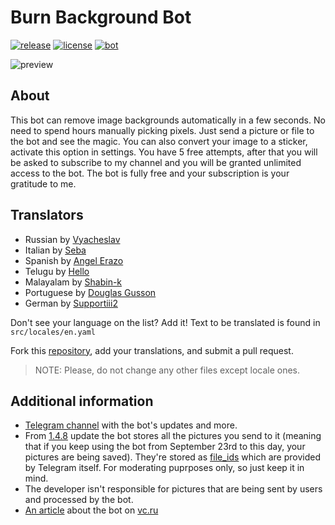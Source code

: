 # Burn Background Bot

[![release](https://img.shields.io/badge/release-v2.0.7-green.svg?style=flat)]()
[![license](https://img.shields.io/github/license/s0ftik3/burnbg-bot)]()
[![bot](https://img.shields.io/badge/Bot-Telegram-blue)](https://t.me/burnbgbot)

![preview](https://i.ibb.co/dKxZf5G/preview.png)

## About

This bot can remove image backgrounds automatically in a few seconds. No need to spend hours manually picking pixels. Just send a picture or file to the bot and see the magic. You can also convert your image to a sticker, activate this option in settings. You have 5 free attempts, after that you will be asked to subscribe to my channel and you will be granted unlimited access to the bot. The bot is fully free and your subscription is your gratitude to me.

## Translators

-   Russian by [Vyacheslav](https://t.me/vychs)
-   Italian by [Seba](https://t.me/probably_dead)
-   Spanish by [Angel Erazo](https://t.me/aerazo)
-   Telugu by [Hello](https://t.me/Udaycab)
-   Malayalam by [Shabin-k](https://github.com/SHABIN-K)
-   Portuguese by [Douglas Gusson](https://t.me/gussond)
-   German by [Supportiii2](https://github.com/Supportiii2)

Don't see your language on the list? Add it!
Text to be translated is found in `src/locales/en.yaml`

Fork this [repository](https://github.com/s0ftik3/burnbg-bot), add your translations, and submit a pull request.

> NOTE: Please, do not change any other files except locale ones.

## Additional information

-   [Telegram channel](https://t.me/softik) with the bot's updates and more.
-   From [1.4.8](https://github.com/s0ftik3/burnbg-bot/commit/38927527e873f2b9640387f4ff7703ca7a070175) update the bot stores all the pictures you send to it (meaning that if you keep using the bot from September 23rd to this day, your pictures are being saved). They're stored as [file_ids](https://core.telegram.org/bots/api#file) which are provided by Telegram itself. For moderating puprposes only, so just keep it in mind.
-   The developer isn't responsible for pictures that are being sent by users and processed by the bot.
-   [An article](https://vc.ru/tribuna/309559-lyubitelyam-avtomatizacii-post) about the bot on [vc.ru](https://vc.ru)
